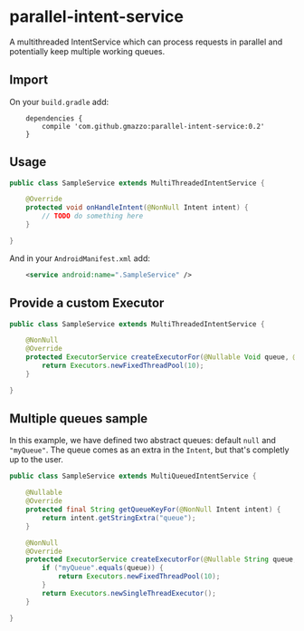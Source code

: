# parallel-intent-service
A multithreaded IntentService which can process requests in parallel and potentially keep multiple working queues.

## Import
On your `build.gradle` add:
```
    dependencies {
        compile 'com.github.gmazzo:parallel-intent-service:0.2'
    }
```

## Usage
```java
public class SampleService extends MultiThreadedIntentService {

    @Override
    protected void onHandleIntent(@NonNull Intent intent) {
        // TODO do something here
    }

}
```
And in your `AndroidManifest.xml` add:
```xml
    <service android:name=".SampleService" />
```

## Provide a custom Executor
```java
public class SampleService extends MultiThreadedIntentService {

    @NonNull
    @Override
    protected ExecutorService createExecutorFor(@Nullable Void queue, @NonNull Intent intent) {
        return Executors.newFixedThreadPool(10);
    }

}
```

## Multiple queues sample
In this example, we have defined two abstract queues: default `null` and `"myQueue"`.
The queue comes as an extra in the `Intent`, but that's completly up to the user.
```java
public class SampleService extends MultiQueuedIntentService {

    @Nullable
    @Override
    protected final String getQueueKeyFor(@NonNull Intent intent) {
        return intent.getStringExtra("queue");
    }

    @NonNull
    @Override
    protected ExecutorService createExecutorFor(@Nullable String queue, @NonNull Intent intent) {
        if ("myQueue".equals(queue)) {
            return Executors.newFixedThreadPool(10);
        }
        return Executors.newSingleThreadExecutor();
    }

}
```
